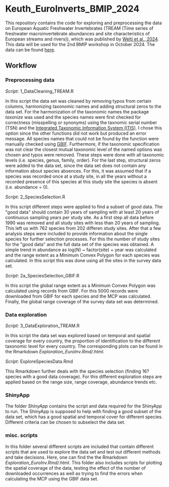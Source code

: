 # Keuth_EuroInverts_BMIP_2024

This repository contains the code for exploring and preprocessing the data on European Aquatic Freshwater Invertebrates (TREAM (Time series of freshwater macroinvertebrate abundances and site characteristics of European streams and rivers)), which was published by [Welti et al., 2024](https://www.nature.com/articles/s41597-024-03445-3). This data will be used for the 2nd BMIP workshop in October 2024. The data can be found [here](https://knb.ecoinformatics.org/view/doi%3A10.5063%2FF1NG4P4R).

## Workflow

### Preprocessing data
*Script:* 1_DataCleaning_TREAM.R

In this script the data set was cleaned by removing typos from certain columns, harmonizing taxonomic names and adding structural zeros to the data set.
For the harmonization of the taxonomic names the package *taxonize* was used and the species names were first checked for correctness (misspelling or synonyms) using the taxnomic serial number (TSN) and the [Integrated Taxonomic Information System (ITIS)](https://www.itis.gov/). I chose this option since the other functions did not work but produced an error message. All species names that could not be found by the function were manually checked using [GBIF](https://www.gbif.org/). Furthermore, if the taxonomic specification was not clear the closest mutual taxonomic level of the named options was chosen and typos were removed. These steps were done with all taxonomic levels (i.e. species, genus, family, order). For the last step, structural zeros were added to the data set, since the data set does not contain any information about species absences. For this, it was assumed that if a species was recorded once at a study site, in all the years without a recorded presence of this species at this study site the species is absent (i.e. abundance = 0).

*Script:* 2_SpeciesSelection.R

In this script different steps were applied to find a subset of good data. The "good data" should contain 30 years of sampling with at least 20 years of continuous sampling years per study site. As a first step all data before 1990 was removed and all study sites with less than 20 years of sampling. This left us with 762 species from 202 differen study sites. After that a few analysis steps were included to provide information about the single species for further selection processes. For this the number of study sites for the "good data" and the full data set of the species was obtained. A simple trend in abundance as log(N) ~ factor(site) + year was calculated and the range extent as a Minimum Convex Polygon for each species was calculated. In this script this was done using all the sites in the survey data set.

*Script:* 2a_SpeciesSelection_GBIF.R

In this script the global range extent as a Minimum Convex Polygon was calculated using records from GBIF. For this 5000 records were downloaded from GBIF for each species and the MCP was calculated. Finally, the global range coverage of the survey data set was determined.

### Data exploration
*Script:* 3_DataExploration_TREAM.R

In this script the data set was explored based on temporal and spatial coverage for every country, the proportion of identification to the different taxonomic level for every country. The corresponding plots can be found in the Rmarkdown *Exploration_EuroInv.Rmd/.html*.

*Script:* ExploreSpeciesData.Rmd

This Rmarkdown further deals with the species selection (finding 16? species with a good data coverage). For this different exploration steps are applied based on the range size, range coverage, abundance trends etc.

### ShinyApp

The folder *ShinyApp* contains the script and data required for the ShinyApp to run. The ShinyApp is supposed to help with finding a good subset of the data set, which has a good spatial and temporal cover for different species. Different criteria can be chosen to subselect the data set.

### misc. scripts

In this folder several different scripts are included that contain different scripts that are used to explore the data set and test out different methods and take decisions. Here, one can find the the Rmarkdown *Exploration_EuroInv.Rmd/.html*. This folder also includes scripts for plotting the spatial coverage of the data, testing the effect of the number of downloaded occurrences as well as trying to find the errors when calculating the MCP using the GBIF data set.
